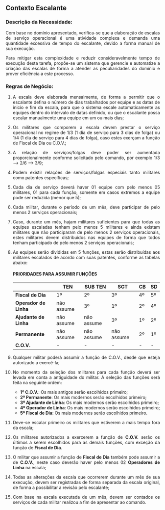 <div style="text-align:justify">

## Contexto Escalante

### Descrição da Necessidade:
Com base no domínio apresentado, verifica-se que a elaboração de escalas de serviço operacional é uma atividade complexa e demanda uma quantidade excessiva de tempo do escalante, devido a forma manual de sua execução.

Para mitigar esta complexidade e reduzir consideravelmente tempo de execução desta tarefa, propõe-se um sistema que gerencie e automatize a criação das escalas de forma a atender as peculiaridades do domínio e prover eficiência a este processo.

### Regras de Negócio:

1. A escala deve elaborada mensalmente, de forma a permitir que o escalante defina o número de dias trabalhados por equipe e as datas de inicio e fim da escala, para que o sistema escale automaticamente as equipes dentro do intervalo de datas definido, ou que o escalante possa escalar manualmente uma equipe em um ou mais dias;

1. Os militares que comporem a escala devem prestar o serviço operacional no regime de 1/3 (1 dia de serviço para 3 dias de folga) ou 1/4 (1 dia de serviço para 4 dias de folga), caso estes exerçam a função de Fiscal de Dia ou C.O.V.;
1. A relação de serviços/folgas deve poder ser aumentada proporcionalmente conforme solicitado pelo comando, por exemplo 1/3 --> 2/6 --> 3/9;
1. Podem existir relações de serviços/folgas especiais tanto militares como patentes específicas;
1. Cada dia de serviço deverá haver 01 equipe com pelo menos 05 militares, 01 para cada função, somente em casos extremos a equipe pode ser reduzida (menor que 5);
1. Cada militar, durante o período de um mês, deve participar de pelo menos 2 serviços operacionais;
1. Caso, durante um mês, hajam militares suficientes para que todas as equipes escaladas tenham pelo menos 5 militares e ainda existam militares que não participaram de pelo menos 2 serviços operacionais, estes militares devem distribuídos nas equipes de forma que todos tenham participado de pelo menos 2 serviços operacionais;
1. As equipes serão divididas em 5 funções, estas serão distribuídas aos militares escalados de acordo com suas patentes, conforme as tabelas abaixo:

    #### PRIORIDADES PARA ASSUMIR FUNÇÕES

    <div style="text-align:center">
    
    | | TEN | SUB TEN | SGT | CB | SD
    --- | --- | --- | --- | --- | ---
    **Fiscal de Dia** | 1º | 2º | 3º | 4º | 5º
    **Operador de Linha** | não assume | 3º | 1º | 2º | 4º
    **Ajudante de Linha** | não assume | não assume | 3º | 1º | 2º
    **Permanente** | não assume | não assume | não assume | 2º | 1º
    **C.O.V.** | - | - | - | - | -

    </div>

1. Qualquer militar poderá assumir a função de C.O.V., desde que esteja autorizado a exercê-la;

1. No momento da seleção dos militares para cada função deverá ser levada em conta a antiguidade do militar. A seleção das funções será feita na seguinte ordem:
    - **1º C.O.V.**: Os mais antigos serão escolhidos primeiro;
    - **2º Permanente**: Os mais modernos serão escolhidos primeiro;
    - **3º Ajudante de Linha**: Os mais modernos serão escolhidos primeiro;
    - **4º Operador de Linha**: Os mais modernos serão escolhidos primeiro;
    - **5º Fiscal de Dia**: Os mais modernos serão escolhidos primeiro.

1. Deve-se escalar primeiro os militares que estiverem a mais tempo fora da escala;
1. Os militares autorizados a exercerem a função de **C.O.V.** serão os últimos a serem escolhidos para as demais funções, com exceção da função de **Fiscal de Dia**.
1. O militar que assumir a função de **Fiscal de Dia** também pode assumir a de **C.O.V.**, neste caso deverão haver pelo menos 02 **Operadores de Linha** na escala;
1. Todas as alterações da escala que ocorrerem durante um mês de sua execução, devem ser registradas de forma separada da escala original, de forma a possibilitar a revisão pelo escalante;
1. Com base na escala executada de um mês, devem ser contados os serviços de cada militar realizou a fim de apresentar ao comando.

</div>